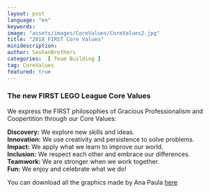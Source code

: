 ```yaml
---
layout: post
language: "en"
keywords: 
image: "assets/images/CoreValues/CoreValues2.jpg"
title: "2018 FIRST Core Values"
minidescription:
author: SeshanBrothers
categories:  [ Team Building ]
tag: CoreValues
featured: true
---
```


### The new FIRST LEGO League Core Values

We express the FIRST philosophies of Gracious Professionalism and Coopertition through our Core Values:

<b>Discovery:</b> We explore new skills and ideas. <br>
<b>Innovation:</b> We use creativity and persistence to solve problems.<br>
<b>Impact:</b> We apply what we learn to improve our world.<br>
<b>Inclusion:</b> We respect each other and embrace our differences.<br>
<b>Teamwork:</b> We are stronger when we work together.<br>
<b>Fun:</b>  We enjoy and celebrate what we do!

You can download all the graphics made by Ana Paula
<a href="https://www.facebook.com/media/set/?set=a.589364151426694.1073741832.588716398158136&type=1&l=1bd0c4767f">here</a>
